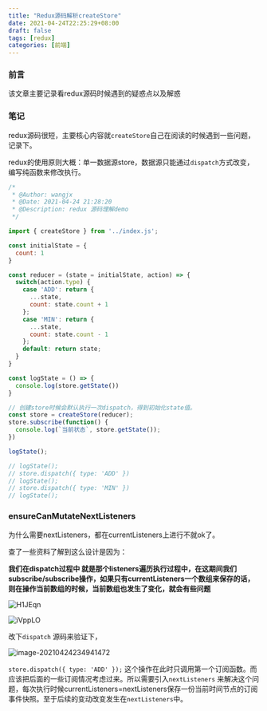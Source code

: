 ```yaml
---
title: "Redux源码解析createStore"
date: 2021-04-24T22:25:29+08:00
draft: false
tags: [redux]
categories: [前端]
---
```


### 前言

该文章主要记录看redux源码时候遇到的疑惑点以及解惑



### 笔记

redux源码很短，主要核心内容就`createStore`自己在阅读的时候遇到一些问题，记录下。

redux的使用原则大概：单一数据源store，数据源只能通过`dispatch`方式改变，编写纯函数来修改执行。

```javascript
/*
 * @Author: wangjx
 * @Date: 2021-04-24 21:28:20
 * @Description: redux 源码理解demo
 */

import { createStore } from '../index.js';

const initialState = {
  count: 1
}

const reducer = (state = initialState, action) => {
  switch(action.type) {
    case 'ADD': return {
      ...state,
      count: state.count + 1
    };
    case 'MIN': return {
      ...state,
      count: state.count - 1
    };
    default: return state;
  }
}

const logState = () => {
  console.log(store.getState())
}

// 创建store时候会默认执行一次dispatch，得到初始化state值。
const store = createStore(reducer);
store.subscribe(function() {
  console.log(`当前状态`, store.getState());
})

logState();

// logState();
// store.dispatch({ type: 'ADD' })
// logState();
// store.dispatch({ type: 'MIN' })
// logState();
```



### ensureCanMutateNextListeners

为什么需要nextListeners，都在currentListeners上进行不就ok了。

查了一些资料了解到这么设计是因为：

**我们在dispatch过程中 就是那个listeners遍历执行过程中，在这期间我们subscribe/subscribe操作，如果只有currentListeners一个数组来保存的话，则在操作当前数组的时候，当前数组也发生了变化，就会有些问题**

![H1JEqn](https://blog-img-1256179672.cos.ap-shanghai.myqcloud.com/img/H1JEqn.png)

![iVppLO](https://blog-img-1256179672.cos.ap-shanghai.myqcloud.com/img/iVppLO.png)

改下`dispatch` 源码来验证下，

![image-20210424234941472](https://blog-img-1256179672.cos.ap-shanghai.myqcloud.com/img/image-20210424234941472.png)

`store.dispatch({ type: 'ADD' });` 这个操作在此时只调用第一个订阅函数。而应该把后面的一些订阅情况考虑过来。所以需要引入`nextListeners` 来解决这个问题，每次执行时候currentListeners=nextListeners保存一份当前时间节点的订阅事件快照。至于后续的变动改变发生在`nextListeners`中。

